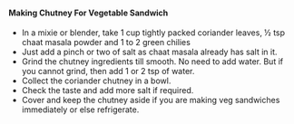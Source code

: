 #### Making Chutney For Vegetable Sandwich

- In a mixie or blender, take 1 cup tightly packed coriander leaves, ½ tsp chaat masala powder and 1 to 2 green chilies
- Just add a pinch or two of salt as chaat masala already has salt in it.
- Grind the chutney ingredients till smooth. No need to add water. But if you cannot grind, then add 1 or 2 tsp of water.
- Collect the coriander chutney in a bowl. 
- Check the taste and add more salt if required. 
- Cover and keep the chutney aside if you are making veg sandwiches immediately or else refrigerate.
